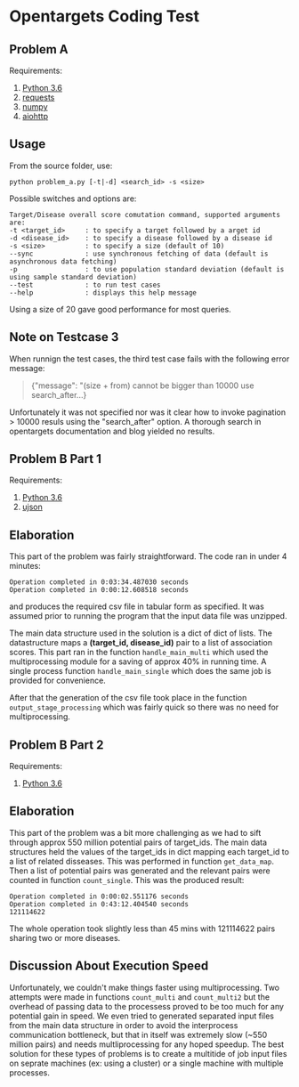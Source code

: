 # Opentargets Coding Test

## Problem A
Requirements:

1. [Python 3.6](https://www.python.org/downloads/release/python-364/)
2. [requests](http://docs.python-requests.org/en/master/)
3. [numpy](http://www.numpy.org)
4. [aiohttp](https://aiohttp.readthedocs.io/en/stable/)


## Usage

From the source folder, use:

`python problem_a.py [-t|-d] <search_id> -s <size>`

Possible switches and options are:
```
Target/Disease overall score comutation command, supported arguments are:
-t <target_id>     : to specify a target followed by a arget id
-d <disease_id>    : to specify a disease followed by a disease id
-s <size>          : to specify a size (default of 10)
--sync             : use synchronous fetching of data (default is asynchronous data fetching)
-p                 : to use population standard deviation (default is using sample standard deviation)
--test             : to run test cases
--help             : displays this help message
```

Using a size of 20 gave good performance for most queries.

## Note on Testcase 3

When runnign the test cases, the third test case fails with the following error message:

> {"message": "(size + from) cannot be bigger than 10000 use search_after...}

Unfortunately it was not specified nor was it clear how to invoke pagination > 10000 resuls using 
the "search_after" option. A thorough search in opentargets documentation and blog yielded no results.


## Problem B Part 1
Requirements:

1. [Python 3.6](https://www.python.org/downloads/release/python-364/)
2. [ujson](https://pypi.python.org/pypi/ujson)

## Elaboration

This part of the problem was fairly straightforward. The code ran in under 4 minutes:

```
Operation completed in 0:03:34.487030 seconds
Operation completed in 0:00:12.608518 seconds
```

and produces the required csv file in tabular form as specified. It was assumed prior to running the program that the input data file was unzipped.

The main data structure used in the solution is a dict of dict of lists. The datastructure maps a **(target_id, disease_id)** pair to a list of association scores. This part ran in the function `handle_main_multi` which used the multiprocessing module for a saving of approx 40% in running time. A single process function `handle_main_single` which does the same job is provided for convenience.

After that the generation of the csv file took place in the function `output_stage_processing` which was fairly quick so there was no need for multiprocessing.


## Problem B Part 2
Requirements:

1. [Python 3.6](https://www.python.org/downloads/release/python-364/)


## Elaboration

This part of the problem was a bit more challenging as we had to sift through approx 550 million potential pairs of target_ids. The main data structures held the values of the target_ids in dict mapping each target_id to a list of related disseases. This was performed in function `get_data_map`. Then a list of potential pairs was generated and the relevant pairs were counted in function `count_single`. This was the produced result:

```
Operation completed in 0:00:02.551176 seconds
Operation completed in 0:43:12.404540 seconds
121114622
```

The whole operation took slightly less than 45 mins with 121114622 pairs sharing two or more diseases.

## Discussion About Execution Speed

Unfortunately, we couldn't make things faster using multiprocessing. Two attempts were made in functions `count_multi` and `count_multi2` but the overhead of passing data to the processess proved to be too much for any potential gain in speed. We even tried to generated separated input files from the main data structure in order to avoid the interprocess communication bottleneck, but that in itself was extremely slow (~550 million pairs) and needs multliprocessing for any hoped speedup. The best solution for these types of problems is to create a multitide of job input files on seprate machines (ex: using a cluster) or a single machine with multiple processes.
